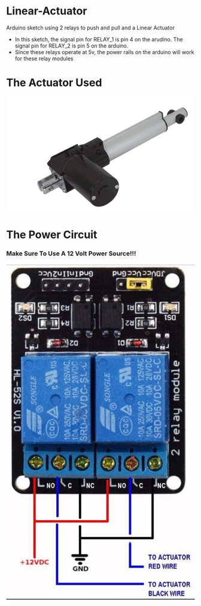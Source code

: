 # Linear-Actuator
Arduino sketch using 2 relays to push and pull and a Linear Actuator
  - In this sketch, the signal pin for RELAY_1 is pin 4 on the arudino. The signal pin for RELAY_2 is pin 5 on the arduino. 
  - Since these relays operate at 5v, the power rails on the arduino will work for these relay modules


# The Actuator Used
![alt text](https://github.com/jglatts/Linear-Actuator/blob/master/LA-Images/acutator.png)



# The Power Circuit 
### Make Sure To Use A 12 Volt Power Source!!!
![alt text](https://github.com/jglatts/Linear-Actuator/blob/master/LA-Images/relay.png)

